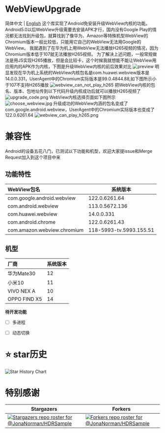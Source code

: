 # WebViewUpgrade
简体中文 | [English](./README.md)
这个库实现了Android免安装升级WebView内核的功能。
Android5.0以后WebView升级需要去安装APK才行，国内没有Google Play的情况都无法找到升级包，就算找到了像华为、Amazon等特殊机型WebView的Chromium版本一般比较低，只能用它自己的WebView无法用Google的WebView。
我就遇到了在华为机上用WebView无法播放H265视频的情况，因为Chromium版本低于107就无法播放H265视频。 为了解决上述问题，一般常规做法是用JS实现H265播放，但是会比较卡，这个时候我就想能不能让WebView用应用内的APK作为内核，下图是升级WebView内核的前后效果对比
![preview](preview/preview.gif)
明显发现在华为机上系统的WebView内核包名是com.huawei.webview版本是14.0.0.331，UserAgent中的Chromium实际版本是99.0.4844.88,如下图所示小于107不支持H265播放
![webview_can_not_play_h265](preview/webview_can_not_play_h265.jpg)
把WebView内核的包名、版本、包地址传到以下代码升级内核成功后就可以播放H265视频了
![upgrade_code.png](preview/upgrade_code.png)
WebView内核选择页面如下图所示
![choose_webview.jpg](preview/choose_webview.jpg)
升级成功的WebView内涵的包名变成了com.google.android.webview，UserAgent中的Chromium实际版本也变成了122.0.6261.64
![webview_can_play_h265.png](preview/webview_can_play_h265.png)

# 兼容性

Android的设备五花八门，已测试以下功能和机型，欢迎大家提issue和Merge Request加入到这个项目中来
## 功能特性
| WebView包名    | 系统版本 |
|:-------------| ----- |
|com.google.android.webview     | 122.0.6261.64  |
| com.android.webview       | 113.0.5672.136      |
| com.huawei.webview   | 14.0.0.331     |
| com.android.chrome | 122.0.6261.43     |
| com.amazon.webview.chromium | 118-5993-tv.5993.155.51   |

## 机型
| 厂商         | 系统版本 |
| :----------- | -------- |
| 华为Mate30   | 12       |
| 小米10       | 11       |
| VIVO NEX A   | 10       |
| OPPO FIND X5 | 14       |

**待开发功能**

- [ ] 多进程
- [ ] 动态切换


# ⭐ star历史

![Star History Chart](https://api.star-history.com/svg?repos=JonaNorman/WebViewUpgrade&type=Date)


# 特别感谢
| Stargazers                                                                                                 | Forkers                                                                                                                 |
|---------------------------------------------------------------------------------------------------------|-------------------------------------------------------------------------------------------------------------------------|
| [![Stargazers repo roster for @JonaNorman/HDRSample](https://reporoster.com/stars/JonaNorman/WebViewUpgrade)](https://github.com/JonaNorman/WebViewUpgrade/stargazers)                                          | [![Forkers repo roster for @JonaNorman/HDRSample](https://reporoster.com/forks/JonaNorman/WebViewUpgrade)](https://github.com/JonaNorman/WebViewUpgrade/network/members)                            |

